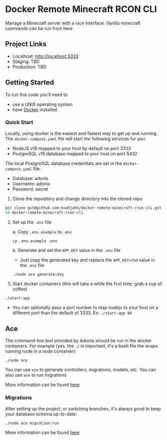 # Docker Remote Minecraft RCON CLI

Manage a Minecraft server with a nice interface. Vanilla minecraft commands can be run from here

## Project Links

- Localhost: [http://localhost:3333](http://localhost:3333)
- Staging: TBD
- Production: TBD

## Getting Started

To run this code you'll need to

- use a UNIX operating system
- have [Docker](https://www.docker.com/) installed

### Quick Start

Locally, using docker is the easiest and fastest way to get up and running. The `docker-compose.yaml` file will start the following services for you:

- NodeJS v18 mapped to your host by default on port 3333
- PostgreSQL v15 database mapped to your host on port 5432

The local PostgreSQL database credentials are set in the `docker-compose.yaml` file:

- Database: adonis
- Username: adonis
- Password: secret

1. Clone the repository and change directory into the cloned repo

```bash
git clone git@github.com:noahjahn/docker-remote-minecraft-rcon-cli.git
cd docker-remote-minecraft-rcon-cli
```

2. Set up the `.env` file

   a. Copy `.env.example` to `.env`

   ```
   cp .env.example .env
   ```

   b. Generate and set the `APP_KEY` value in the `.env` file

   - Just copy the generated key and replace the `APP_KEY=tbd` value in the `.env` file

   ```
   ./node ace generate:key
   ```

3. Start docker containers (this will take a while the first time, grab a cup of coffee)

```bash
./start-app
```

- You can optionally pass a port number to map nodejs to your host on a different port than the default of 3333. Ex: `./start-app 80`

## Ace

The command-line tool provided by Adonis should be run in the docker containers. For example (yes, the `./` is important, it's a bash file the wraps running node in a node container):

```
./node ace
```

You can use `ace` to generate controllers, migrations, models, etc. You can also use `ace` to run migrations

More information can be found [here](https://docs.adonisjs.com/guides/ace-commandline)

### Migrations

After setting up the project, or switching branches, it's always good to keep your database schema up-to-date:

```
./node ace migration:run
```

More information can be found [here](https://docs.adonisjs.com/guides/database/migrations)
